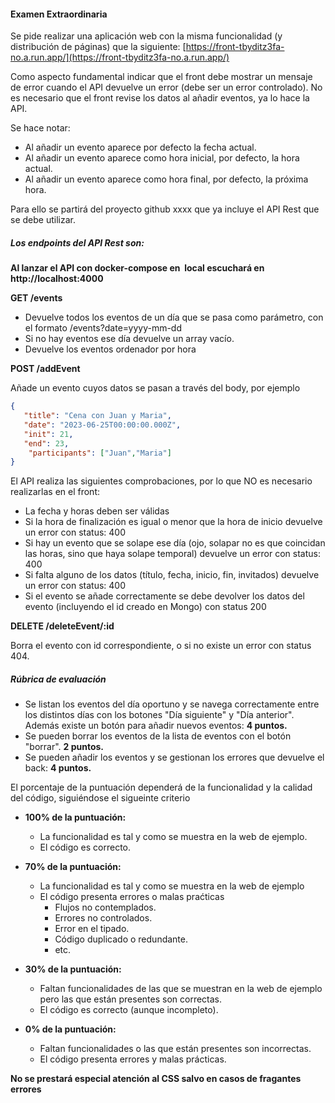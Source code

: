 #### Examen Extraordinaria

Se pide realizar una aplicación web con la misma funcionalidad (y distribución de páginas) que la siguiente: [https://front-tbyditz3fa-no.a.run.app/](https://front-tbyditz3fa-no.a.run.app/)

Como aspecto fundamental indicar que el front debe mostrar un mensaje de error cuando el API devuelve un error (debe ser un error controlado). No es necesario que el front revise los datos al añadir eventos, ya lo hace la API.

Se hace notar:

*   Al añadir un evento aparece por defecto la fecha actual.
*   Al añadir un evento aparece como hora inicial, por defecto, la hora actual.
*   Al añadir un evento aparece como hora final, por defecto, la próxima hora.

Para ello se partirá del proyecto github xxxx que ya incluye el API Rest que se debe utilizar.

##### Los endpoints del API Rest son:

**Al lanzar el API con docker-compose en  local escuchará en http://localhost:4000**

**GET /events**

*   Devuelve todos los eventos de un día que se pasa como parámetro, con el formato /events?date=yyyy-mm-dd
*   Si no hay eventos ese día devuelve un array vacío.
*   Devuelve los eventos ordenador por hora

**POST /addEvent**

Añade un evento cuyos datos se pasan a través del body, por ejemplo
```json
{
   "title": "Cena con Juan y Maria",
   "date": "2023-06-25T00:00:00.000Z",
   "init": 21,
   "end": 23,
    "participants": ["Juan","Maria"]
}
```

El API realiza las siguientes comprobaciones, por lo que NO es necesario realizarlas en el front:

*   La fecha y horas deben ser válidas
*   Si la hora de finalización es igual o menor que la hora de inicio devuelve un error con status: 400
*   Si hay un evento que se solape ese día (ojo, solapar no es que coincidan las horas, sino que haya solape temporal) devuelve un error con status: 400
*   Si falta alguno de los datos (título, fecha, inicio, fin, invitados) devuelve un error con status: 400
*   Si el evento se añade correctamente se debe devolver los datos del evento (incluyendo el id creado en Mongo) con status 200

**DELETE /deleteEvent/:id**

Borra el evento con id correspondiente, o si no existe un error con status 404.

##### Rúbrica de evaluación

*   Se listan los eventos del día oportuno y se navega correctamente entre los distintos días con los botones "Día siguiente" y "Día anterior". Además existe un botón para añadir nuevos eventos: **4 puntos.**
*   Se pueden borrar los eventos de la lista de eventos con el botón "borrar". **2 puntos.**
*   Se pueden añadir los eventos y se gestionan los errores que devuelve el back: **4 puntos.**

El porcentaje de la puntuación dependerá de la funcionalidad y la calidad del código, siguiéndose el sigueinte criterio

*   **100% de la puntuación:**
    
    *   La funcionalidad es tal y como se muestra en la web de ejemplo.
    *   El código es correcto.
        
*   **70% de la puntuación:**
    
    *   La funcionalidad es tal y como se muestra en la web de ejemplo
    *   El código presenta errores o malas praćticas
        *   Flujos no contemplados.
        *   Errores no controlados.
        *   Error en el tipado.
        *   Código duplicado o redundante.
        *   etc.
            
*   **30% de la puntuación:**
    
    *   Faltan funcionalidades de las que se muestran en la web de ejemplo pero las que están presentes son correctas.
    *   El código es correcto (aunque incompleto).
        
*   **0% de la puntuación:**
    *   Faltan funcionalidades o las que están presentes son incorrectas.
    *   El código presenta errores y malas prácticas.
        

**No se prestará especial atención al CSS salvo en casos de fragantes errores**
